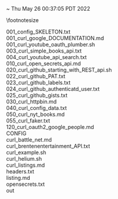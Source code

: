 ~
Thu May 26 00:37:05 PDT 2022

\footnotesize

001_config_SKELETON.txt  
001_curl_google_DOCUMENTATION.md  
001_curl_youtube_oauth_plumber.sh  
003_curl_simple_books_api.txt  
004_curl_youtube_api_search.txt  
010_curl_open_secrets_api.md  
020_curl_github_starting_with_REST_api.sh  
022_curl_github_PAT.txt  
023_curl_github_labels.txt  
024_curl_github_authenticatd_user.txt  
025_curl_github_gists.txt  
030_curl_httpbin.md  
040_curl_config_data.txt  
050_curl_nyt_books.md  
055_curl_faker.txt  
120_curl_oauth2_google_people.md  
CONFIG  
curl_battle_net.md  
curl_brentenentertainment_API.txt  
curl_example.sh  
curl_helium.sh  
curl_listings.md  
headers.txt  
listing.md  
opensecrets.txt  
out  
